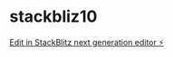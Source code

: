 # stackbliz10

[Edit in StackBlitz next generation editor ⚡️](https://stackblitz.com/~/github.com/zainkhan-123/stackbliz10)